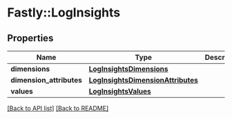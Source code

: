 # Fastly::LogInsights

## Properties

| Name | Type | Description | Notes |
| ---- | ---- | ----------- | ----- |
| **dimensions** | [**LogInsightsDimensions**](LogInsightsDimensions.md) |  | [optional] |
| **dimension_attributes** | [**LogInsightsDimensionAttributes**](LogInsightsDimensionAttributes.md) |  | [optional] |
| **values** | [**LogInsightsValues**](LogInsightsValues.md) |  | [optional] |

[[Back to API list]](../../README.md#endpoints) [[Back to README]](../../README.md)

